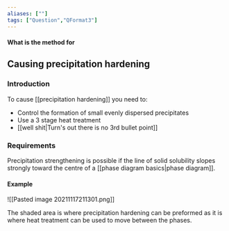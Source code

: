 ```yaml
---
aliases: [""]
tags: ["Question","QFormat3"]
---
```


#### What is the method for
## Causing precipitation hardening
### Introduction

To cause [[precipitation hardening]] you need to:
- Control the formation of small evenly dispersed precipitates
- Use a 3 stage heat treatment
- [[well shit|Turn's out there is no 3rd bullet point]]

### Requirements
Precipitation strengthening is possible if the line of solid solubility slopes strongly toward the centre of a [[phase diagram basics|phase diagram]]. 

#### Example
![[Pasted image 20211117211301.png]]

The shaded area is where precipitation hardening can be preformed as it is where heat treatment can be used to move between the phases.

